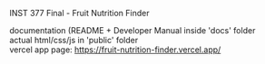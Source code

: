 INST 377 Final - Fruit Nutrition Finder  
  
documentation (README + Developer Manual inside 'docs' folder  
actual html/css/js in 'public' folder  
vercel app page: https://fruit-nutrition-finder.vercel.app/
